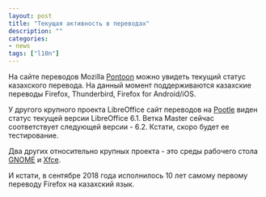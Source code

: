 ```yaml
---
layout: post
title: "Текущая активность в переводах"
description: ""
categories:
- news
tags: ["l10n"]
---
```


На сайте переводов Mozilla [Pontoon](https://pontoon.mozilla.org/kk) можно увидеть текущий статус казахского перевода.
На данный момент поддерживаются казахские переводы Firefox, Thunderbird, Firefox for Android/iOS.


У другого крупного проекта LibreOffice сайт переводов на [Pootle](https://translations.documentfoundation.org/kk) виден статус текущей версии LibreOffice 6.1.
Ветка Master сейчас соответствует следующей версии - 6.2. Кстати, скоро будет ее тестирование.

Два других относительно крупных проекта - это среды рабочего стола [GNOME](https://l10n.gnome.org/teams/kk) и [Xfce](https://www.transifex.com/xfce/public).

И кстати, в сентябре 2018 года исполнилось 10 лет самому первому переводу Firefox на казахский язык.
